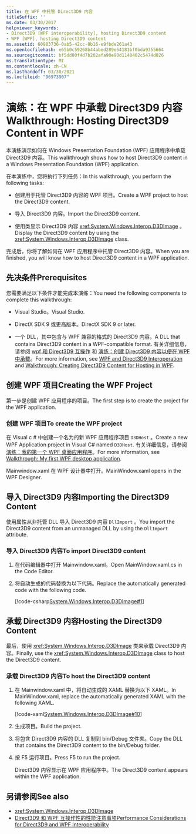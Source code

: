 ```yaml
---
title: 在 WPF 中托管 Direct3D9 内容
titleSuffix: ''
ms.date: 03/30/2017
helpviewer_keywords:
- Direct3D9 [WPF interoperability], hosting Direct3D9 content
- WPF [WPF], hosting Direct3D9 content
ms.assetid: 60983736-0ab5-42cc-8b16-e9fbde261a43
ms.openlocfilehash: e65b0c59268b44abed289e54181bf0bda9355664
ms.sourcegitcommit: bf5dd80f4d7b202afa90e90d1148402c5474d826
ms.translationtype: MT
ms.contentlocale: zh-CN
ms.lasthandoff: 03/30/2021
ms.locfileid: "96973907"
---
```

# <a name="walkthrough-hosting-direct3d9-content-in-wpf"></a><span data-ttu-id="a1db8-102">演练：在 WPF 中承载 Direct3D9 内容</span><span class="sxs-lookup"><span data-stu-id="a1db8-102">Walkthrough: Hosting Direct3D9 Content in WPF</span></span>

<span data-ttu-id="a1db8-103">本演练演示如何在 Windows Presentation Foundation (WPF) 应用程序中承载 Direct3D9 内容。</span><span class="sxs-lookup"><span data-stu-id="a1db8-103">This walkthrough shows how to host Direct3D9 content in a Windows Presentation Foundation (WPF) application.</span></span>

<span data-ttu-id="a1db8-104">在本演练中，您将执行下列任务：</span><span class="sxs-lookup"><span data-stu-id="a1db8-104">In this walkthrough, you perform the following tasks:</span></span>

- <span data-ttu-id="a1db8-105">创建用于托管 Direct3D9 内容的 WPF 项目。</span><span class="sxs-lookup"><span data-stu-id="a1db8-105">Create a WPF project to host the Direct3D9 content.</span></span>

- <span data-ttu-id="a1db8-106">导入 Direct3D9 内容。</span><span class="sxs-lookup"><span data-stu-id="a1db8-106">Import the Direct3D9 content.</span></span>

- <span data-ttu-id="a1db8-107">使用类显示 Direct3D9 内容 <xref:System.Windows.Interop.D3DImage> 。</span><span class="sxs-lookup"><span data-stu-id="a1db8-107">Display the Direct3D9 content by using the <xref:System.Windows.Interop.D3DImage> class.</span></span>

 <span data-ttu-id="a1db8-108">完成后，你将了解如何在 WPF 应用程序中托管 Direct3D9 内容。</span><span class="sxs-lookup"><span data-stu-id="a1db8-108">When you are finished, you will know how to host Direct3D9 content in a WPF application.</span></span>

## <a name="prerequisites"></a><span data-ttu-id="a1db8-109">先决条件</span><span class="sxs-lookup"><span data-stu-id="a1db8-109">Prerequisites</span></span>

<span data-ttu-id="a1db8-110">您需要满足以下条件才能完成本演练：</span><span class="sxs-lookup"><span data-stu-id="a1db8-110">You need the following components to complete this walkthrough:</span></span>

- <span data-ttu-id="a1db8-111">Visual Studio。</span><span class="sxs-lookup"><span data-stu-id="a1db8-111">Visual Studio.</span></span>

- <span data-ttu-id="a1db8-112">DirectX SDK 9 或更高版本。</span><span class="sxs-lookup"><span data-stu-id="a1db8-112">DirectX SDK 9 or later.</span></span>

- <span data-ttu-id="a1db8-113">一个 DLL，其中包含与 WPF 兼容的格式的 Direct3D9 内容。</span><span class="sxs-lookup"><span data-stu-id="a1db8-113">A DLL that contains Direct3D9 content in a WPF-compatible format.</span></span> <span data-ttu-id="a1db8-114">有关详细信息，请参阅 [wpf 和 Direct3D9 互操作](wpf-and-direct3d9-interoperation.md) 和 [演练：创建 Direct3D9 内容以便在 WPF 中承载](walkthrough-creating-direct3d9-content-for-hosting-in-wpf.md)。</span><span class="sxs-lookup"><span data-stu-id="a1db8-114">For more information, see [WPF and Direct3D9 Interoperation](wpf-and-direct3d9-interoperation.md) and [Walkthrough: Creating Direct3D9 Content for Hosting in WPF](walkthrough-creating-direct3d9-content-for-hosting-in-wpf.md).</span></span>

## <a name="creating-the-wpf-project"></a><span data-ttu-id="a1db8-115">创建 WPF 项目</span><span class="sxs-lookup"><span data-stu-id="a1db8-115">Creating the WPF Project</span></span>

<span data-ttu-id="a1db8-116">第一步是创建 WPF 应用程序的项目。</span><span class="sxs-lookup"><span data-stu-id="a1db8-116">The first step is to create the project for the WPF application.</span></span>

### <a name="to-create-the-wpf-project"></a><span data-ttu-id="a1db8-117">创建 WPF 项目</span><span class="sxs-lookup"><span data-stu-id="a1db8-117">To create the WPF project</span></span>

<span data-ttu-id="a1db8-118">在 Visual c # 中创建一个名为的新 WPF 应用程序项目 `D3DHost` 。</span><span class="sxs-lookup"><span data-stu-id="a1db8-118">Create a new WPF Application project in Visual C# named `D3DHost`.</span></span> <span data-ttu-id="a1db8-119">有关详细信息，请参阅 [演练：我的第一个 WPF 桌面应用程序](../getting-started/walkthrough-my-first-wpf-desktop-application.md)。</span><span class="sxs-lookup"><span data-stu-id="a1db8-119">For more information, see [Walkthrough: My first WPF desktop application](../getting-started/walkthrough-my-first-wpf-desktop-application.md).</span></span>

<span data-ttu-id="a1db8-120">Mainwindow.xaml 在 WPF 设计器中打开。</span><span class="sxs-lookup"><span data-stu-id="a1db8-120">MainWindow.xaml opens in the WPF Designer.</span></span>

## <a name="importing-the-direct3d9-content"></a><span data-ttu-id="a1db8-121">导入 Direct3D9 内容</span><span class="sxs-lookup"><span data-stu-id="a1db8-121">Importing the Direct3D9 Content</span></span>

<span data-ttu-id="a1db8-122">使用属性从非托管 DLL 导入 Direct3D9 内容 `DllImport` 。</span><span class="sxs-lookup"><span data-stu-id="a1db8-122">You import the Direct3D9 content from an unmanaged DLL by using the `DllImport` attribute.</span></span>

### <a name="to-import-direct3d9-content"></a><span data-ttu-id="a1db8-123">导入 Direct3D9 内容</span><span class="sxs-lookup"><span data-stu-id="a1db8-123">To import Direct3D9 content</span></span>

1. <span data-ttu-id="a1db8-124">在代码编辑器中打开 Mainwindow.xaml。</span><span class="sxs-lookup"><span data-stu-id="a1db8-124">Open MainWindow.xaml.cs in the Code Editor.</span></span>

2. <span data-ttu-id="a1db8-125">将自动生成的代码替换为以下代码。</span><span class="sxs-lookup"><span data-stu-id="a1db8-125">Replace the automatically generated code with the following code.</span></span>

    [!code-csharp[System.Windows.Interop.D3DImage#1](~/samples/snippets/csharp/VS_Snippets_Wpf/System.Windows.Interop.D3DImage/CS/window1.xaml.cs#1)]

## <a name="hosting-the-direct3d9-content"></a><span data-ttu-id="a1db8-126">承载 Direct3D9 内容</span><span class="sxs-lookup"><span data-stu-id="a1db8-126">Hosting the Direct3D9 Content</span></span>

<span data-ttu-id="a1db8-127">最后，使用 <xref:System.Windows.Interop.D3DImage> 类来承载 Direct3D9 内容。</span><span class="sxs-lookup"><span data-stu-id="a1db8-127">Finally, use the <xref:System.Windows.Interop.D3DImage> class to host the Direct3D9 content.</span></span>

### <a name="to-host-the-direct3d9-content"></a><span data-ttu-id="a1db8-128">承载 Direct3D9 内容</span><span class="sxs-lookup"><span data-stu-id="a1db8-128">To host the Direct3D9 content</span></span>

1. <span data-ttu-id="a1db8-129">在 Mainwindow.xaml 中，将自动生成的 XAML 替换为以下 XAML。</span><span class="sxs-lookup"><span data-stu-id="a1db8-129">In MainWindow.xaml, replace the automatically generated XAML with the following XAML.</span></span>

    [!code-xaml[System.Windows.Interop.D3DImage#10](~/samples/snippets/csharp/VS_Snippets_Wpf/System.Windows.Interop.D3DImage/CS/window1.xaml#10)]

2. <span data-ttu-id="a1db8-130">生成项目。</span><span class="sxs-lookup"><span data-stu-id="a1db8-130">Build the project.</span></span>

3. <span data-ttu-id="a1db8-131">将包含 Direct3D9 内容的 DLL 复制到 bin/Debug 文件夹。</span><span class="sxs-lookup"><span data-stu-id="a1db8-131">Copy the DLL that contains the Direct3D9 content to the bin/Debug folder.</span></span>

4. <span data-ttu-id="a1db8-132">按 F5 运行项目。</span><span class="sxs-lookup"><span data-stu-id="a1db8-132">Press F5 to run the project.</span></span>

    <span data-ttu-id="a1db8-133">Direct3D9 内容显示在 WPF 应用程序中。</span><span class="sxs-lookup"><span data-stu-id="a1db8-133">The Direct3D9 content appears within the WPF application.</span></span>

## <a name="see-also"></a><span data-ttu-id="a1db8-134">另请参阅</span><span class="sxs-lookup"><span data-stu-id="a1db8-134">See also</span></span>

- <xref:System.Windows.Interop.D3DImage>
- [<span data-ttu-id="a1db8-135">Direct3D9 和 WPF 互操作性的性能注意事项</span><span class="sxs-lookup"><span data-stu-id="a1db8-135">Performance Considerations for Direct3D9 and WPF Interoperability</span></span>](performance-considerations-for-direct3d9-and-wpf-interoperability.md)
